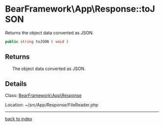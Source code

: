 # BearFramework\App\Response::toJSON

Returns the object data converted as JSON.

```php
public string toJSON ( void )
```

## Returns

&nbsp;&nbsp;&nbsp;&nbsp;&nbsp;&nbsp;The object data converted as JSON.

## Details

Class: [BearFramework\App\Response](bearframework.app.response.class.md)

Location: ~/src/App/Response/FileReader.php

---

[back to index](index.md)


